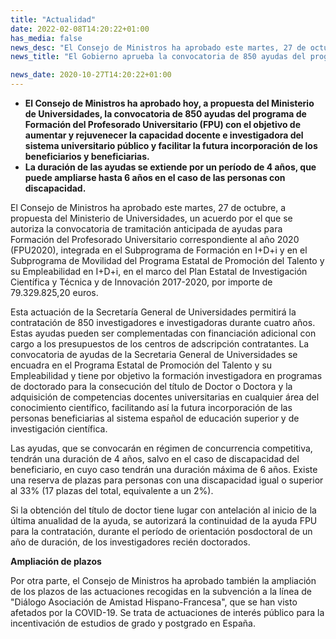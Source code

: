 ```yaml
---
title: "Actualidad"
date: 2022-02-08T14:20:22+01:00
has_media: false
news_desc: "El Consejo de Ministros ha aprobado este martes, 27 de octubre, a propuesta del Ministerio de Universidades, un acuerdo por el que se autoriza la convocatoria de tramitación anticipada de ayudas para Formación del Profesorado Universitario correspondiente al año 2020 (FPU2020), integrada en el Subprograma de Formación en I+D+i y en el Subprograma de Movilidad del Programa Estatal de Promoción del Talento y su Empleabilidad en I+D+i, en el marco del Plan Estatal de Investigación Científica y Técnica y de Innovación 2017-2020, por importe de 79.329.825,20 euros."
news_title: "El Gobierno aprueba la convocatoria de 850 ayudas del programa de Formación del Profesorado Universitario (FPU) con un presupuesto de casi 80 millones de euros"

news_date: 2020-10-27T14:20:22+01:00
---
```

<ul>
<li><b>El Consejo de Ministros ha aprobado hoy, a propuesta del Ministerio de Universidades, la convocatoria de 850 ayudas del programa de Formaci&oacute;n del Profesorado Universitario (FPU) con el objetivo de aumentar y rejuvenecer la capacidad docente e investigadora del sistema universitario p&uacute;blico y facilitar la futura incorporaci&oacute;n de los beneficiarios y beneficiarias.</b></li>
<li><b>La duraci&oacute;n de las ayudas se extiende por un per&iacute;odo de 4 a&ntilde;os, que puede ampliarse hasta 6 a&ntilde;os en el caso de las personas con discapacidad.</b></li>
</ul>
<p>El Consejo de Ministros ha aprobado este martes, 27 de octubre, a propuesta del Ministerio de Universidades, un acuerdo por el que se autoriza la convocatoria de tramitaci&oacute;n anticipada de ayudas para Formaci&oacute;n del Profesorado Universitario correspondiente al a&ntilde;o 2020 (FPU2020), integrada en el Subprograma de Formaci&oacute;n en I+D+i y en el Subprograma de Movilidad del Programa Estatal de Promoci&oacute;n del Talento y su Empleabilidad en I+D+i, en el marco del Plan Estatal de Investigaci&oacute;n Cient&iacute;fica y T&eacute;cnica y de Innovaci&oacute;n 2017-2020, por importe de 79.329.825,20 euros.</p>
<p>Esta actuaci&oacute;n de la Secretar&iacute;a General de Universidades permitir&aacute; la contrataci&oacute;n de 850 investigadores e investigadoras durante cuatro a&ntilde;os. Estas ayudas pueden ser complementadas con financiaci&oacute;n adicional con cargo a los presupuestos de los centros de adscripci&oacute;n contratantes. La convocatoria de ayudas de la Secretaria General de Universidades se encuadra en el Programa Estatal de Promoci&oacute;n del Talento y su Empleabilidad y tiene por objetivo la formaci&oacute;n investigadora en programas de doctorado para la consecuci&oacute;n del t&iacute;tulo de Doctor o Doctora y la adquisici&oacute;n de competencias docentes universitarias en cualquier &aacute;rea del conocimiento cient&iacute;fico, facilitando as&iacute; la futura incorporaci&oacute;n de las personas beneficiarias al sistema espa&ntilde;ol de educaci&oacute;n superior y de investigaci&oacute;n cient&iacute;fica.</p>
<p>Las ayudas, que se convocar&aacute;n en r&eacute;gimen de concurrencia competitiva, tendr&aacute;n una duraci&oacute;n de 4 a&ntilde;os, salvo en el caso de discapacidad del beneficiario, en cuyo caso tendr&aacute;n una duraci&oacute;n m&aacute;xima de 6 a&ntilde;os. Existe una reserva de plazas para personas con una discapacidad igual o superior al 33% (17 plazas del total, equivalente a un 2%).</p>
<p>Si la obtenci&oacute;n del t&iacute;tulo de doctor tiene lugar con antelaci&oacute;n al inicio de la &uacute;ltima anualidad de la ayuda, se autorizar&aacute; la continuidad de la ayuda FPU para la contrataci&oacute;n, durante el per&iacute;odo de orientaci&oacute;n posdoctoral de un a&ntilde;o de duraci&oacute;n, de los investigadores reci&eacute;n doctorados.</p>
<p><b>Ampliaci&oacute;n de plazos</b></p>
<p>Por otra parte, el Consejo de Ministros ha aprobado tambi&eacute;n la ampliaci&oacute;n de los plazos de las actuaciones recogidas en la subvenci&oacute;n a la l&iacute;nea de "Di&aacute;logo Asociaci&oacute;n de Amistad Hispano-Francesa", que se han visto afetados por la COVID-19. Se trata de actuaciones de inter&eacute;s p&uacute;blico para la incentivaci&oacute;n de estudios de grado y postgrado en Espa&ntilde;a.</p>